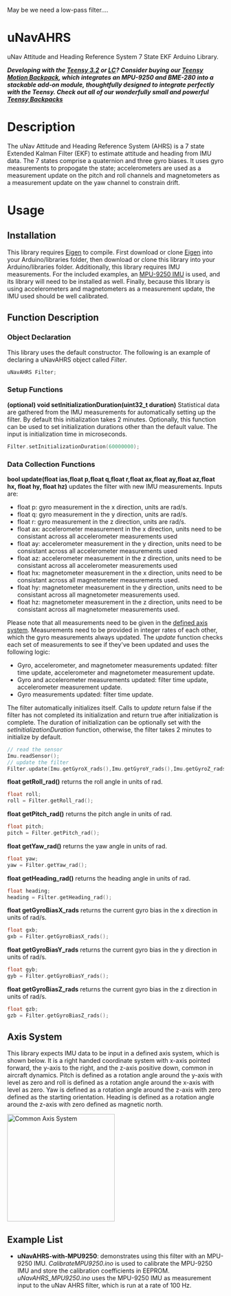 May be we need a low-pass filter....


# uNavAHRS
uNav Attitude and Heading Reference System 7 State EKF Arduino Library.

***Developing with the [Teensy 3.2](https://www.pjrc.com/store/teensy32.html) or [LC](https://www.pjrc.com/store/teensylc.html)? Consider buying our [Teensy Motion Backpack](http://bolderflight.com/products/teensy/motion/), which integrates an MPU-9250 and BME-280 into a stackable add-on module, thoughtfully designed to integrate perfectly with the Teensy. Check out all of our wonderfully small and powerful [Teensy Backpacks](http://bolderflight.com/products/teensy/)***

# Description
The uNav Attitude and Heading Reference System (AHRS) is a 7 state Extended Kalman Filter (EKF) to estimate attitude and heading from IMU data. The 7 states comprise a quaternion and three gyro biases. It uses gyro measurements to propogate the state; accelerometers are used as a measurement update on the pitch and roll channels and magnetometers as a measurement update on the yaw channel to constrain drift.

# Usage

## Installation
This library requires [Eigen](https://github.com/bolderflight/Eigen) to compile. First download or clone [Eigen](https://github.com/bolderflight/Eigen) into your Arduino/libraries folder, then download or clone this library into your Arduino/libraries folder. Additionally, this library requires IMU measurements. For the included examples, an [MPU-9250 IMU](https://github.com/bolderflight/MPU9250) is used, and its library will need to be installed as well. Finally, because this library is using accelerometers and magnetometers as a measurement update, the IMU used should be well calibrated.

## Function Description

### Object Declaration
This library uses the default constructor. The following is an example of declaring a uNavAHRS object called *Filter*.

```C++
uNavAHRS Filter;
```

### Setup Functions
**(optional) void setInitializationDuration(uint32_t duration)**
Statistical data are gathered from the IMU measurements for automatically setting up the filter. By default this initialization takes 2 minutes. Optionally, this function can be used to set initialization durations other than the default value. The input is initialization time in microseconds.

```C++
Filter.setInitializationDuration(60000000);
```

### Data Collection Functions

**bool update(float ias,float p,float q,float r,float ax,float ay,float az,float hx, float hy, float hz)** updates the filter with new IMU measurements. Inputs are:

* float p: gyro measurement in the x direction, units are rad/s.
* float q: gyro measurement in the y direction, units are rad/s.
* float r: gyro measurement in the z direction, units are rad/s.
* float ax: accelerometer measurement in the x direction, units need to be consistant across all accelerometer measurements used
* float ay: accelerometer measurement in the y direction, units need to be consistant across all accelerometer measurements used
* float az: accelerometer measurement in the z direction, units need to be consistant across all accelerometer measurements used
* float hx: magnetometer measurement in the x direction, units need to be consistant across all magnetometer measurements used.
* float hy: magnetometer measurement in the y direction, units need to be consistant across all magnetometer measurements used.
* float hz: magnetometer measurement in the z direction, units need to be consistant across all magnetometer measurements used.

Please note that all measurements need to be given in the [defined axis system](#axis-system). Measurements need to be provided in integer rates of each other, which the gyro measurements always updated. The *update* function checks each set of measurements to see if they've been updated and uses the following logic:

* Gyro, accelerometer, and magnetometer measurements updated: filter time update, accelerometer and magnetometer measurement update.
* Gyro and accelerometer measurements updated: filter time update, accelerometer measurement update.
* Gyro measurements updated: filter time update.

The filter automatically initializes itself. Calls to *update* return false if the filter has not completed its initialization and return true after initialization is complete. The duration of initialization can be optionally set with the *setInitializationDuration* function, otherwise, the filter takes 2 minutes to initialize by default.

```C++
// read the sensor
Imu.readSensor();
// update the filter
Filter.update(Imu.getGyroX_rads(),Imu.getGyroY_rads(),Imu.getGyroZ_rads(),Imu.getAccelX_mss(),Imu.getAccelY_mss(),Imu.getAccelZ_mss(),Imu.getMagX_uT(),Imu.getMagY_uT(),Imu.getMagZ_uT());
```

**float getRoll_rad()** returns the roll angle in units of rad.

```C++
float roll;
roll = Filter.getRoll_rad();
```

**float getPitch_rad()** returns the pitch angle in units of rad.

```C++
float pitch;
pitch = Filter.getPitch_rad();
```

**float getYaw_rad()** returns the yaw angle in units of rad.

```C++
float yaw;
yaw = Filter.getYaw_rad();
```

**float getHeading_rad()** returns the heading angle in units of rad.

```C++
float heading;
heading = Filter.getHeading_rad();
```

**float getGyroBiasX_rads** returns the current gyro bias in the x direction in units of rad/s.

```C++
float gxb;
gxb = Filter.getGyroBiasX_rads();
```

**float getGyroBiasY_rads** returns the current gyro bias in the y direction in units of rad/s.

```C++
float gyb;
gyb = Filter.getGyroBiasY_rads();
```

**float getGyroBiasZ_rads** returns the current gyro bias in the z direction in units of rad/s.

```C++
float gzb;
gzb = Filter.getGyroBiasZ_rads();
```

## <a name="axis-system"></a>Axis System
This library expects IMU data to be input in a defined axis system, which is shown below. It is a right handed coordinate system with x-axis pointed forward, the y-axis to the right, and the z-axis positive down, common in aircraft dynamics. Pitch is defined as a rotation angle around the y-axis with level as zero and roll is defined as a rotation angle around the x-axis with level as zero. Yaw is defined as a rotation angle around the z-axis with zero defined as the starting orientation. Heading is defined as a rotation angle around the z-axis with zero defined as magnetic north.

<img src="https://github.com/bolderflight/MPU9250/blob/master/docs/MPU-9250-AXIS.png" alt="Common Axis System" width="250">

## Example List
* **uNavAHRS-with-MPU9250**: demonstrates using this filter with an MPU-9250 IMU. *CalibrateMPU9250.ino* is used to calibrate the MPU-9250 IMU and store the calibration coefficients in EEPROM. *uNavAHRS_MPU9250.ino* uses the MPU-9250 IMU as measurement input to the uNav AHRS filter, which is run at a rate of 100 Hz. 
